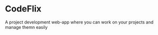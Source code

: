 # CodeFlix
A project development web-app where you can work on your projects and manage themn easily
